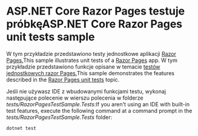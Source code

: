 # <a name="aspnet-core-razor-pages-unit-tests-sample"></a><span data-ttu-id="10afb-101">ASP.NET Core Razor Pages testuje próbkę</span><span class="sxs-lookup"><span data-stu-id="10afb-101">ASP.NET Core Razor Pages unit tests sample</span></span>

<span data-ttu-id="10afb-102">W tym przykładzie przedstawiono testy jednostkowe aplikacji [Razor Pages.](https://docs.microsoft.com/aspnet/core/mvc/razor-pages)</span><span class="sxs-lookup"><span data-stu-id="10afb-102">This sample illustrates unit tests of a [Razor Pages](https://docs.microsoft.com/aspnet/core/mvc/razor-pages) app.</span></span> <span data-ttu-id="10afb-103">W tym przykładzie przedstawiono funkcje opisane w temacie [testów jednostkowych razor Pages.](https://docs.microsoft.com/aspnet/core/test/razor-pages-tests)</span><span class="sxs-lookup"><span data-stu-id="10afb-103">This sample demonstrates the features described in the [Razor Pages unit tests](https://docs.microsoft.com/aspnet/core/test/razor-pages-tests) topic.</span></span>

<span data-ttu-id="10afb-104">Jeśli nie używasz IDE z wbudowanymi funkcjami testu, wykonaj następujące polecenie w wierszu polecenia w folderze *tests/RazorPagesTestSample.Tests:*</span><span class="sxs-lookup"><span data-stu-id="10afb-104">If you aren't using an IDE with built-in test features, execute the following command at a command prompt in the *tests/RazorPagesTestSample.Tests* folder:</span></span>

```console
dotnet test
```
